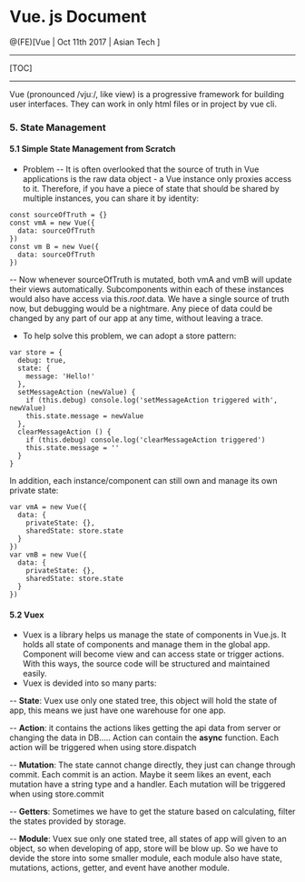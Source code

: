 
# Vue. js Document

@(FE)[Vue | Oct 11th 2017 | Asian Tech ]

----------

[TOC]

-------------
Vue (pronounced /vjuː/, like view) is a progressive framework for building user interfaces. 
They can work in only html files or in project by vue cli.
### 5. State Management
#### 5.1 Simple State Management from Scratch
- Problem
  -- It is often overlooked that the source of truth in Vue applications is the raw data object - a Vue instance only proxies access to it. Therefore, if you have a piece of state that should be shared by multiple instances, you can share it by identity:
```
const sourceOfTruth = {}
const vmA = new Vue({
  data: sourceOfTruth
})
const vm B = new Vue({
  data: sourceOfTruth
})
```
-- Now whenever sourceOfTruth is mutated, both vmA and vmB will update their views automatically. Subcomponents within each of these instances would also have access via this.$root.$data. We have a single source of truth now, but debugging would be a nightmare. Any piece of data could be changed by any part of our app at any time, without leaving a trace.
- To help solve this problem, we can adopt a store pattern:
```
var store = {
  debug: true,
  state: {
    message: 'Hello!'
  },
  setMessageAction (newValue) {
    if (this.debug) console.log('setMessageAction triggered with', newValue)
    this.state.message = newValue
  },
  clearMessageAction () {
    if (this.debug) console.log('clearMessageAction triggered')
    this.state.message = ''
  }
}
```
In addition, each instance/component can still own and manage its own private state:
```
var vmA = new Vue({
  data: {
    privateState: {},
    sharedState: store.state
  }
})
var vmB = new Vue({
  data: {
    privateState: {},
    sharedState: store.state
  }
})
```
#### 5.2 Vuex
- Vuex is a library helps us manage the state of components in Vue.js. It holds all state of components and manage them in the global app. Component will become view and can access state or trigger actions. With this ways, the source code will be structured and maintained easily.
- Vuex is devided into so many parts:

-- **State**: Vuex use only one stated tree, this object will hold the state of app, this means we just have one warehouse for one app.

-- **Action**: it contains the actions likes getting the api data from server or changing the data in DB..... Action can contain the **async** function.  Each action will be triggered when using  store.dispatch

--  **Mutation**:  The state cannot change directly, they just can change through commit. Each commit is an action. Maybe it seem likes an event, each mutation have a string type and a handler.  Each mutation will be triggered when using  store.commit

-- **Getters**: Sometimes we have to get the stature based on calculating, filter the states provided by storage.

-- **Module**: Vuex sue only one stated tree, all states of app will given to an object, so when developing of app, store will be blow up. So we have to devide the store into some smaller module, each module also have state, mutations, actions, getter, and event have another module.
